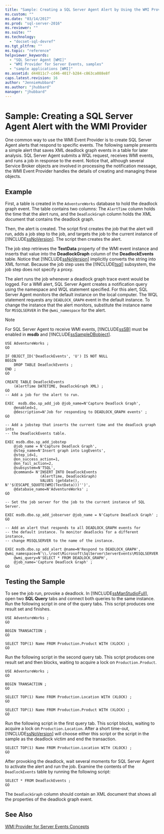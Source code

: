 ```yaml
---
title: "Sample: Creating a SQL Server Agent Alert by Using the WMI Provider for Server Events | Microsoft Docs"
ms.custom: ""
ms.date: "03/14/2017"
ms.prod: "sql-server-2016"
ms.reviewer: ""
ms.suite: ""
ms.technology: 
  - "docset-sql-devref"
ms.tgt_pltfrm: ""
ms.topic: "reference"
helpviewer_keywords: 
  - "SQL Server Agent [WMI]"
  - "WMI Provider for Server Events, samples"
  - "sample applications [WMI]"
ms.assetid: d44811c7-cd46-4017-b284-c863ca088e8f
caps.latest.revision: 16
author: "JennieHubbard"
ms.author: "jhubbard"
manager: "jhubbard"
---
```

# Sample: Creating a SQL Server Agent Alert with the WMI Provider
  One common way to use the WMI Event Provider is to create SQL Server Agent alerts that respond to specific events. The following sample presents a simple alert that saves XML deadlock graph events in a table for later analysis. SQL Server Agent submits a WQL request, receives WMI events, and runs a job in response to the event. Notice that, although several Service Broker objects are involved in processing the notification message, the WMI Event Provider handles the details of creating and managing these objects.  
  
## Example  
 First, a table is created in the `AdventureWorks` database to hold the deadlock graph event. The table contains two columns: The `AlertTime` column holds the time that the alert runs, and the `DeadlockGraph` column holds the XML document that contains the deadlock graph.  
  
 Then, the alert is created. The script first creates the job that the alert will run, adds a job step to the job, and targets the job to the current instance of [!INCLUDE[ssNoVersion](../../includes/ssnoversion-md.md)]. The script then creates the alert.  
  
 The job step retrieves the **TextData** property of the WMI event instance and inserts that value into the **DeadlockGraph** column of the **DeadlockEvents** table. Notice that [!INCLUDE[ssNoVersion](../../includes/ssnoversion-md.md)] implicitly converts the string into XML format. Because the job step uses the [!INCLUDE[tsql](../../includes/tsql-md.md)] subsystem, the job step does not specify a proxy.  
  
 The alert runs the job whenever a deadlock graph trace event would be logged. For a WMI alert, SQL Server Agent creates a notification query using the namespace and WQL statement specified. For this alert, SQL Server Agent monitors the default instance on the local computer. The WQL statement requests any `DEADLOCK_GRAPH` event in the default instance. To change the instance that the alert monitors, substitute the instance name for `MSSQLSERVER` in the `@wmi_namespace` for the alert.  
  
> [!NOTE]  
>  For SQL Server Agent to receive WMI events, [!INCLUDE[ssSB](../../includes/sssb-md.md)] must be enabled in **msdb** and [!INCLUDE[ssSampleDBobject](../../includes/sssampledbobject-md.md)].  
  
```  
USE AdventureWorks ;  
GO  
  
IF OBJECT_ID('DeadlockEvents', 'U') IS NOT NULL  
BEGIN  
    DROP TABLE DeadlockEvents ;  
END ;  
GO  
  
CREATE TABLE DeadlockEvents  
    (AlertTime DATETIME, DeadlockGraph XML) ;  
GO  
-- Add a job for the alert to run.  
  
EXEC  msdb.dbo.sp_add_job @job_name=N'Capture Deadlock Graph',   
    @enabled=1,   
    @description=N'Job for responding to DEADLOCK_GRAPH events' ;  
GO  
  
-- Add a jobstep that inserts the current time and the deadlock graph into  
-- the DeadlockEvents table.  
  
EXEC msdb.dbo.sp_add_jobstep  
    @job_name = N'Capture Deadlock Graph',  
    @step_name=N'Insert graph into LogEvents',  
    @step_id=1,   
    @on_success_action=1,   
    @on_fail_action=2,   
    @subsystem=N'TSQL',   
    @command= N'INSERT INTO DeadlockEvents  
                (AlertTime, DeadlockGraph)  
                VALUES (getdate(), N''$(ESCAPE_SQUOTE(WMI(TextData)))'')',  
    @database_name=N'AdventureWorks' ;  
GO  
  
-- Set the job server for the job to the current instance of SQL Server.  
  
EXEC msdb.dbo.sp_add_jobserver @job_name = N'Capture Deadlock Graph' ;  
GO  
  
-- Add an alert that responds to all DEADLOCK_GRAPH events for  
-- the default instance. To monitor deadlocks for a different instance,  
-- change MSSQLSERVER to the name of the instance.  
  
EXEC msdb.dbo.sp_add_alert @name=N'Respond to DEADLOCK_GRAPH',   
@wmi_namespace=N'\\.\root\Microsoft\SqlServer\ServerEvents\MSSQLSERVER',   
    @wmi_query=N'SELECT * FROM DEADLOCK_GRAPH',   
    @job_name='Capture Deadlock Graph' ;  
GO  
```  
  
## Testing the Sample  
 To see the job run, provoke a deadlock. In [!INCLUDE[ssManStudioFull](../../includes/ssmanstudiofull-md.md)], open two **SQL Query** tabs and connect both queries to the same instance. Run the following script in one of the query tabs. This script produces one result set and finishes.  
  
```  
USE AdventureWorks ;  
GO  
  
BEGIN TRANSACTION ;  
GO  
  
SELECT TOP(1) Name FROM Production.Product WITH (XLOCK) ;  
GO  
```  
  
 Run the following script in the second query tab. This script produces one result set and then blocks, waiting to acquire a lock on `Production.Product`.  
  
```  
USE AdventureWorks ;  
GO  
  
BEGIN TRANSACTION ;  
GO  
  
SELECT TOP(1) Name FROM Production.Location WITH (XLOCK) ;  
GO  
  
SELECT TOP(1) Name FROM Production.Product WITH (XLOCK) ;  
GO  
```  
  
 Run the following script in the first query tab. This script blocks, waiting to acquire a lock on `Production.Location`. After a short time-out, [!INCLUDE[ssNoVersion](../../includes/ssnoversion-md.md)] will choose either this script or the script in the sample as the deadlock victim and end the transaction.  
  
```  
SELECT TOP(1) Name FROM Production.Location WITH (XLOCK) ;  
GO  
```  
  
 After provoking the deadlock, wait several moments for SQL Server Agent to activate the alert and run the job. Examine the contents of the `DeadlockEvents` table by running the following script:  
  
```  
SELECT * FROM DeadlockEvents ;  
GO  
```  
  
 The `DeadlockGraph` column should contain an XML document that shows all the properties of the deadlock graph event.  
  
## See Also  
 [WMI Provider for Server Events Concepts](../../relational-databases/wmi-provider-server-events/wmi-provider-for-server-events-concepts.md)  
  
  